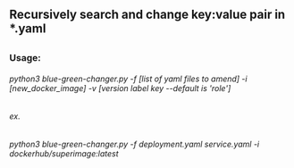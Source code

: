 ## Recursively search and change key:value pair in *.yaml
##
### Usage: 
###### python3 blue-green-changer.py -f [list of yaml files to amend] -i [new_docker_image] -v [version label key --default is 'role']
###### ex. 
###### python3 blue-green-changer.py -f deployment.yaml service.yaml -i dockerhub/superimage:latest
######
######  
